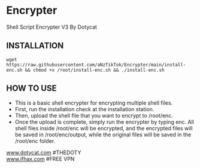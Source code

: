 # Encrypter
Shell Script Encrypter V3 By Dotycat

## INSTALLATION

<pre><code>wget https://raw.githubusercontent.com/aNzTikTok/Encrypter/main/install-enc.sh && chmod +x /root/install-enc.sh && ./install-enc.sh</code></pre>

## HOW TO USE
- This is a basic shell encrypter for encrypting multiple shell files.
- First, run the installation check at the installation station.
- Then, upload the shell file that you want to encrypt to /root/enc.
- Once the upload is complete, simply run the encrypter by typing enc. All shell files inside /root/enc will be encrypted, and the encrypted files will be saved in /root/enc/output, while the original files will be saved in the /root/enc folder.

www.dotycat.com #THEDOTY
<br/>
www.ifhax.com #FREE VPN
